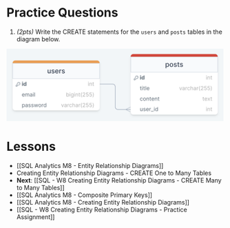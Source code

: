 

# Practice Questions

1. *(2pts)* Write the CREATE statements for the `users` and `posts` tables in the diagram below. 

<img src="https://raw.githubusercontent.com/kellerflint/Class-Intro-SQL/hugo/content/SQL-Files/Images/users_posts_erd.png">

# Lessons
- [[SQL Analytics M8 - Entity Relationship Diagrams]]
- Creating Entity Relationship Diagrams - CREATE One to Many Tables
- **Next**: [[SQL - W8 Creating Entity Relationship Diagrams - CREATE Many to Many Tables]]
- [[SQL Analytics M8 - Composite Primary Keys]]
- [[SQL Analytics M8 - Creating Entity Relationship Diagrams]]
- [[SQL - W8 Creating Entity Relationship Diagrams - Practice Assignment]]